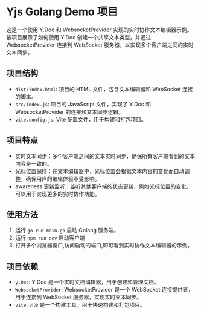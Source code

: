 # Yjs Golang Demo 项目

这是一个使用 Y.Doc 和 WebsocketProvider 实现的实时协作文本编辑器示例。该项目展示了如何使用 Y.Doc 创建一个共享文本类型，并通过 WebsocketProvider 连接到 WebSocket 服务器，以实现多个客户端之间的实时文本同步。

## 项目结构

* `dist/index.html`: 项目的 HTML 文件，包含文本编辑器和 WebSocket 连接的脚本。
* `src/index.js`: 项目的 JavaScript 文件，实现了 Y.Doc 和 WebsocketProvider 的连接和文本同步逻辑。
* `vite.config.js`: Vite 配置文件，用于构建和打包项目。

## 项目特点

* 实时文本同步：多个客户端之间的文本实时同步，确保所有客户端看到的文本内容是一致的。
* 光标位置保持：在文本编辑器中，光标位置会根据文本内容的变化而自动调整，确保用户的编辑体验不受影响。
* awareness 更新监听：监听其他客户端的状态更新，例如光标位置的变化，可以用于实现更多的实时协作功能。


## 使用方法

1. 运行 `go run main.go` 启动 Golang 服务端。
2. 运行 `npm run dev` 启动客户端
3. 打开多个浏览器窗口,访问启动的端口,即可看到实时协作文本编辑器的示例。



## 项目依赖

* `y.Doc`: Y.Doc 是一个实时文档编辑器，用于创建和管理文档。
* `WebsocketProvider`: WebsocketProvider 是一个 WebSocket 连接提供者，用于连接到 WebSocket 服务器，实现实时文本同步。
* `vite`: vite 是一个构建工具，用于快速构建和打包项目。


